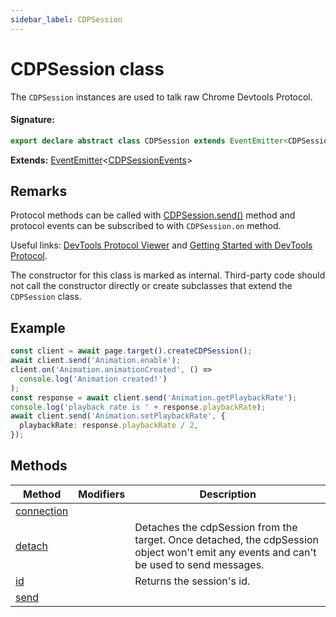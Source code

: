 ```yaml
---
sidebar_label: CDPSession
---
```


# CDPSession class

The `CDPSession` instances are used to talk raw Chrome Devtools Protocol.

#### Signature:

```typescript
export declare abstract class CDPSession extends EventEmitter<CDPSessionEvents>
```

**Extends:** [EventEmitter](./puppeteer.eventemitter.md)&lt;[CDPSessionEvents](./puppeteer.cdpsessionevents.md)&gt;

## Remarks

Protocol methods can be called with [CDPSession.send()](./puppeteer.cdpsession.send.md) method and protocol events can be subscribed to with `CDPSession.on` method.

Useful links: [DevTools Protocol Viewer](https://chromedevtools.github.io/devtools-protocol/) and [Getting Started with DevTools Protocol](https://github.com/aslushnikov/getting-started-with-cdp/blob/HEAD/README.md).

The constructor for this class is marked as internal. Third-party code should not call the constructor directly or create subclasses that extend the `CDPSession` class.

## Example

```ts
const client = await page.target().createCDPSession();
await client.send('Animation.enable');
client.on('Animation.animationCreated', () =>
  console.log('Animation created!')
);
const response = await client.send('Animation.getPlaybackRate');
console.log('playback rate is ' + response.playbackRate);
await client.send('Animation.setPlaybackRate', {
  playbackRate: response.playbackRate / 2,
});
```

## Methods

| Method                                             | Modifiers | Description                                                                                                                             |
| -------------------------------------------------- | --------- | --------------------------------------------------------------------------------------------------------------------------------------- |
| [connection](./puppeteer.cdpsession.connection.md) |           |                                                                                                                                         |
| [detach](./puppeteer.cdpsession.detach.md)         |           | Detaches the cdpSession from the target. Once detached, the cdpSession object won't emit any events and can't be used to send messages. |
| [id](./puppeteer.cdpsession.id.md)                 |           | Returns the session's id.                                                                                                               |
| [send](./puppeteer.cdpsession.send.md)             |           |                                                                                                                                         |

